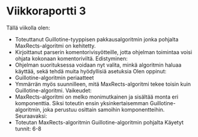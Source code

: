 Viikkoraportti 3
================

Tällä viikolla olen:
  * Toteuttanut Guillotine-tyyppisen pakkausalgoritmin jonka pohjalta MaxRects-algoritmi on kehitetty.
  * Kirjoittanut parserin komentorivisyötteille, jotta ohjelman toimintaa voisi ohjata kokonaan komentoriviltä.
Edistyminen:
  * Ohjelman suorituksessa voidaan nyt valita, minkä algoritmin haluaa käyttää, sekä tehdä muita hyödyllisiä asetuksia
Olen oppinut:
  * Guillotine-algoritmin periaatteet
  * Ymmärrän myös suunnilleen, mitä MaxRects-algoritmi tekee toisin kuin Guillotine-algoritmi.
Vaikeudet:
  * MaxRects-algoritmi on melko monimutkainen ja sisältää monta eri komponenttia. Siksi toteutin ensin yksinkertaisemman Guillotine-algoritmin, joka perustuu osittain samoihin komponentteihin.
Seuraavaksi:
  * Toteutan MaxRects-algoritmin Guillotine-algoritmin pohjalta
Käyetyt tunnit: 6-8